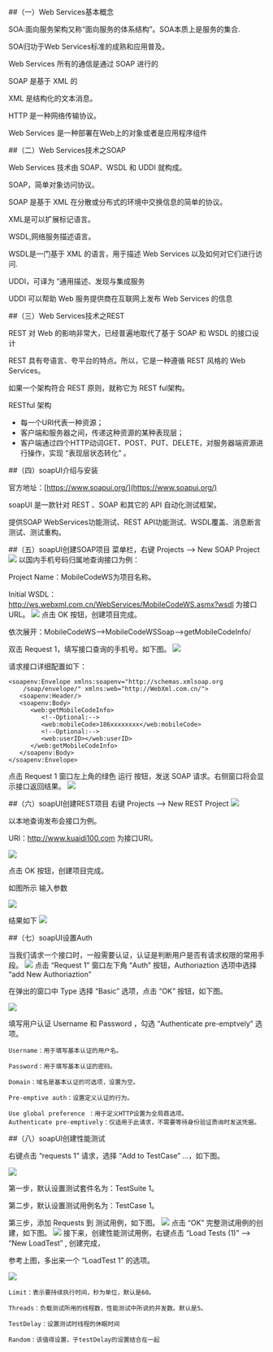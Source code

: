 ##（一）Web Services基本概念

SOA:面向服务架构又称“面向服务的体系结构”。SOA本质上是服务的集合.

SOA归功于Web Services标准的成熟和应用普及。

Web Services 所有的通信是通过 SOAP 进行的

SOAP 是基于 XML 的

XML 是结构化的文本消息。


HTTP 是一种网络传输协议。 

Web Services 是一种部署在Web上的对象或者是应用程序组件


##（二）Web Services技术之SOAP

Web Services 技术由 SOAP、WSDL 和 UDDI 就构成。

SOAP，简单对象访问协议。

SOAP 是基于 XML 在分散或分布式的环境中交换信息的简单的协议。

XML是可以扩展标记语言。
	
WSDL,网络服务描述语言。

WSDL是一门基于 XML 的语言，用于描述 Web Services 以及如何对它们进行访问.

UDDI，可译为 “通用描述、发现与集成服务

UDDI 可以帮助 Web 服务提供商在互联网上发布 Web Services 的信息


##（三）Web Services技术之REST


REST 对 Web 的影响非常大，已经普遍地取代了基于 SOAP 和 WSDL 的接口设计

REST 具有夸语言、夸平台的特点。所以，它是一种遵循 REST 风格的 Web Services。

如果一个架构符合 REST 原则，就称它为 REST ful架构。

RESTful 架构

* 每一个URI代表一种资源；
* 客户端和服务器之间，传递这种资源的某种表现层；
* 客户端通过四个HTTP动词GET、POST、PUT、DELETE，对服务器端资源进行操作，实现 “表现层状态转化” 。

##（四）soapUI介绍与安装

官方地址：[https://www.soapui.org/](https://www.soapui.org/)

soapUI 是一款针对 REST 、SOAP 和其它的 API 自动化测试框架。

提供SOAP WebServices功能测试、REST API功能测试、WSDL覆盖、消息断言测试、测试重构。


##（五）soapUI创建SOAP项目
菜单栏，右键 Projects –> New SOAP Project
![](https://i.imgur.com/JNzB7gq.png)
以国内手机号码归属地查询接口为例：

Project Name：MobileCodeWS为项目名称。

Initial WSDL：http://ws.webxml.com.cn/WebServices/MobileCodeWS.asmx?wsdl 为接口URL。
![](https://i.imgur.com/5CpOGM7.png)
点击 OK 按钮，创建项目完成。

依次展开：MobileCodeWS–>MobileCodeWSSoap–>getMobileCodeInfo/

双击 Request 1，填写接口查询的手机号。如下图。
![](https://i.imgur.com/7na0KKy.png)

请求接口详细配置如下：

	<soapenv:Envelope xmlns:soapenv="http://schemas.xmlsoap.org
		/soap/envelope/" xmlns:web="http://WebXml.com.cn/">
	   <soapenv:Header/>
	   <soapenv:Body>
	      <web:getMobileCodeInfo>
	         <!--Optional:-->
	         <web:mobileCode>186xxxxxxxx</web:mobileCode>
	         <!--Optional:-->
	         <web:userID></web:userID>
	      </web:getMobileCodeInfo>
	   </soapenv:Body>
	</soapenv:Envelope>

点击 Request 1 窗口左上角的绿色 运行 按钮，发送 SOAP 请求。右侧窗口将会显示接口返回结果。
![](https://i.imgur.com/kTz9gTG.png)

##（六）soapUI创建REST项目
右键 Projects –> New REST Project
![](https://i.imgur.com/brloqQe.png)

以本地查询发布会接口为例。

URI：http://www.kuaidi100.com 为接口URI。

![](https://i.imgur.com/CRLD4cm.png)

点击 OK 按钮，创建项目完成。

如图所示 输入参数

![](https://i.imgur.com/I97Ua1K.png)

结果如下
![](https://i.imgur.com/IpQ5Uzb.png)

##（七）soapUI设置Auth

当我们请求一个接口时，一般需要认证，认证是判断用户是否有请求权限的常用手段。
![](https://i.imgur.com/QewYC5X.png)
点击 “Request 1” 窗口左下角 “Auth” 按钮，Authoriaztion 选项中选择 “add New Authoriaztion” 

在弹出的窗口中 Type 选择 “Basic” 选项，点击 “OK” 按钮，如下图。

![](https://i.imgur.com/hTNU4ZD.png)

填写用户认证 Username 和 Password ，勾选 “Authenticate pre-emptvely” 选项。

	Username：用于填写基本认证的用户名。
	
	Password：用于填写基本认证的密码。
	
	Domain：域名是基本认证的可选项，设置为空。
	
	Pre-emptive auth：设置定义认证的行为。

    Use global preference ：用于定义HTTP设置为全局首选项。
    Authenticate pre-emptively：仅适用于此请求，不需要等待身份验证质询时发送凭据。

##（八）soapUI创建性能测试

右键点击 “requests 1” 请求，选择 “Add to TestCase” …，如下图。

![](https://i.imgur.com/VFCL5Rt.png)

第一步，默认设置测试套件名为：TestSuite 1。

第二步，默认设置测试用例名为：TestCase 1。

第三步，添加 Requests 到 测试用例，如下图。
![](https://i.imgur.com/zpj5vee.png)
点击 “OK” 完整测试用例的创建，如下图。
![](https://i.imgur.com/4g6iugi.png)
接下来，创建性能测试用例，右键点击 “Load Tests (1)” –> “New LoadTest” , 创建完成，

参考上图，多出来一个 “LoadTest 1” 的选项。

![](https://i.imgur.com/Tx1o1iG.png)

	Limit：表示要持续执行时间，秒为单位，默认是60。
	
	Threads：负载测试所用的线程数，性能测试中所说的并发数。默认是5。
	
	TestDelay：设置测试时线程的休眠时间
	
	Random：该值得设置，于testDelay的设置结合在一起

